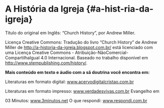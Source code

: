 # A História da Igreja {#a-hist-ria-da-igreja}

Título do original em Inglês: “Church History”, por Andrew Miller.

Licença Creative Commons: Tradução do livro “Church History” de Andrew Miller de http://a-historia-da-igreja.blogspot.com.br/ está licenciado com uma Licença Creative Commons - Atribuição-NãoComercial-CompartilhaIgual 4.0 Internacional. Baseado no trabalho disponível em http://www.stempublishing.com/history/.

**Mais conteúdo em texto e áudio com a sã doutrina você encontra em:**

Literaturas em formato digital: www.acervodigitalcristao.com.br

Literaturas em formato impresso: www.verdadesvivas.com.br Evangelho em

03 Minutos: www.3minutos.net O que respondi: www.respondi.com.br